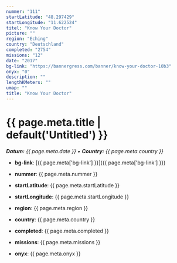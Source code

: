 ```yaml
---
nummer: "111"
startLatitude: "48.297429"
startLongitude: "11.622524"
titel: "Know Your Doctor"
picture: ""
region: "Eching"
country: "Deutschland"
completed: "2754"
missions: "12"
date: "2017"
bg-link: "https://bannergress.com/banner/know-your-doctor-10b3"
onyx: "0"
description: ""
lengthKMeters: ""
umap: ""
title: "Know Your Doctor"
---
```

# {{ page.meta.title | default('Untitled') }}

_**Datum:** {{ page.meta.date }} • **Country:** {{ page.meta.country }}_

- **bg-link**: [{{ page.meta['bg-link'] }}]({{ page.meta['bg-link'] }})

- **nummer**: {{ page.meta.nummer }}
- **startLatitude**: {{ page.meta.startLatitude }}
- **startLongitude**: {{ page.meta.startLongitude }}
- **region**: {{ page.meta.region }}
- **country**: {{ page.meta.country }}
- **completed**: {{ page.meta.completed }}
- **missions**: {{ page.meta.missions }}
- **onyx**: {{ page.meta.onyx }}
